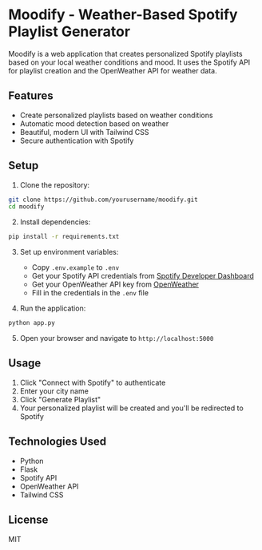 # Moodify - Weather-Based Spotify Playlist Generator

Moodify is a web application that creates personalized Spotify playlists based on your local weather conditions and mood. It uses the Spotify API for playlist creation and the OpenWeather API for weather data.

## Features

- Create personalized playlists based on weather conditions
- Automatic mood detection based on weather
- Beautiful, modern UI with Tailwind CSS
- Secure authentication with Spotify

## Setup

1. Clone the repository:
```bash
git clone https://github.com/yourusername/moodify.git
cd moodify
```

2. Install dependencies:
```bash
pip install -r requirements.txt
```

3. Set up environment variables:
   - Copy `.env.example` to `.env`
   - Get your Spotify API credentials from [Spotify Developer Dashboard](https://developer.spotify.com/dashboard)
   - Get your OpenWeather API key from [OpenWeather](https://openweathermap.org/api)
   - Fill in the credentials in the `.env` file

4. Run the application:
```bash
python app.py
```

5. Open your browser and navigate to `http://localhost:5000`

## Usage

1. Click "Connect with Spotify" to authenticate
2. Enter your city name
3. Click "Generate Playlist"
4. Your personalized playlist will be created and you'll be redirected to Spotify

## Technologies Used

- Python
- Flask
- Spotify API
- OpenWeather API
- Tailwind CSS

## License

MIT
